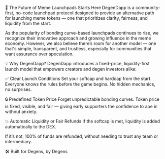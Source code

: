 🚀 The Future of Meme Launchpads Starts Here
DegenDapp is a community-first, no-code launchpad protocol designed to provide an alternative path for launching meme tokens — one that prioritizes clarity, fairness, and liquidity from the start.

As the popularity of bonding curve-based launchpads continues to rise, we recognize their innovative approach and growing influence in the meme economy. However, we also believe there’s room for another model — one that's simple, transparent, and trustless, especially for communities that want assurance over speculation.

💡 Why DegenDapp?
DegenDapp introduces a fixed-price, liquidity-first launch model that empowers creators and degen investors alike:

✅ Clear Launch Conditions
Set your softcap and hardcap from the start. Everyone knows the rules before the game begins. No hidden mechanics, no surprises.

🔒 Predefined Token Price
Forget unpredictable bonding curves. Token price is fixed, visible, and fair — giving early supporters the confidence to ape in without anxiety.

💥 Automatic Liquidity or Fair Refunds
If the softcap is met, liquidity is added automatically to the DEX.

If it’s not, 100% of funds are refunded, without needing to trust any team or intermediary.

🛠 Built for Degens, by Degens
